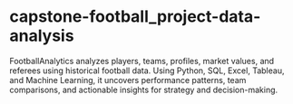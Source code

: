 # capstone-football_project-data-analysis
FootballAnalytics analyzes players, teams, profiles, market values, and referees using historical football data. Using Python, SQL, Excel, Tableau, and Machine Learning, it uncovers performance patterns, team comparisons, and actionable insights for strategy and decision-making.
